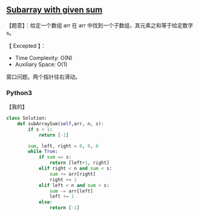 ## [Subarray with given sum](https://practice.geeksforgeeks.org/problems/subarray-with-given-sum-1587115621/1)

【题意】：给定一个数组 arr 在 arr 中找到一个子数组，其元素之和等于给定数字 s。

【 Excepted 】：
- Time Complexity: O(N)
- Auxiliary Space: O(1)

窗口问题。两个指针往右滑动。

### Python3

【我的】
```py
class Solution:
    def subArraySum(self,arr, n, s):
        if s < 1:
            return [-1]

        sum, left, right = 0, 0, 0
        while True:
            if sum == s:
                return [left+1, right]
            elif right < n and sum < s:
                sum += arr[right]
                right += 1
            elif left < n and sum > s:
                sum -= arr[left]
                left += 1
            else:
                return [-1]
```